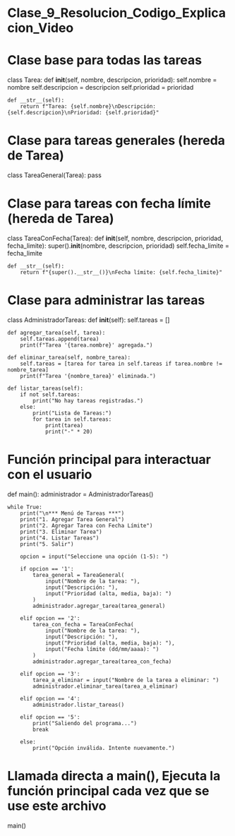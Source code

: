 # Clase_9_Resolucion_Codigo_Explicacion_Video
# Clase base para todas las tareas
class Tarea:
    def __init__(self, nombre, descripcion, prioridad):
        self.nombre = nombre
        self.descripcion = descripcion
        self.prioridad = prioridad

    def __str__(self):
        return f"Tarea: {self.nombre}\nDescripción: {self.descripcion}\nPrioridad: {self.prioridad}"

# Clase para tareas generales (hereda de Tarea)
class TareaGeneral(Tarea):
    pass

# Clase para tareas con fecha límite (hereda de Tarea)
class TareaConFecha(Tarea):
    def __init__(self, nombre, descripcion, prioridad, fecha_limite):
        super().__init__(nombre, descripcion, prioridad)
        self.fecha_limite = fecha_limite

    def __str__(self):
        return f"{super().__str__()}\nFecha límite: {self.fecha_limite}"

# Clase para administrar las tareas
class AdministradorTareas:
    def __init__(self):
        self.tareas = []

    def agregar_tarea(self, tarea):
        self.tareas.append(tarea)
        print(f"Tarea '{tarea.nombre}' agregada.")

    def eliminar_tarea(self, nombre_tarea):
        self.tareas = [tarea for tarea in self.tareas if tarea.nombre != nombre_tarea]
        print(f"Tarea '{nombre_tarea}' eliminada.")

    def listar_tareas(self):
        if not self.tareas:
            print("No hay tareas registradas.")
        else:
            print("Lista de Tareas:")
            for tarea in self.tareas:
                print(tarea)
                print("-" * 20)

# Función principal para interactuar con el usuario
def main():
    administrador = AdministradorTareas()

    while True:
        print("\n*** Menú de Tareas ***")
        print("1. Agregar Tarea General")
        print("2. Agregar Tarea con Fecha Límite")
        print("3. Eliminar Tarea")
        print("4. Listar Tareas")
        print("5. Salir")

        opcion = input("Seleccione una opción (1-5): ")

        if opcion == '1':
            tarea_general = TareaGeneral(
                input("Nombre de la tarea: "),
                input("Descripción: "),
                input("Prioridad (alta, media, baja): ")
            )
            administrador.agregar_tarea(tarea_general)

        elif opcion == '2':
            tarea_con_fecha = TareaConFecha(
                input("Nombre de la tarea: "),
                input("Descripción: "),
                input("Prioridad (alta, media, baja): "),
                input("Fecha límite (dd/mm/aaaa): ")
            )
            administrador.agregar_tarea(tarea_con_fecha)

        elif opcion == '3':
            tarea_a_eliminar = input("Nombre de la tarea a eliminar: ")
            administrador.eliminar_tarea(tarea_a_eliminar)

        elif opcion == '4':
            administrador.listar_tareas()

        elif opcion == '5':
            print("Saliendo del programa...")
            break

        else:
            print("Opción inválida. Intente nuevamente.")

# Llamada directa a main(), Ejecuta la función principal cada vez que se use este archivo
main()
